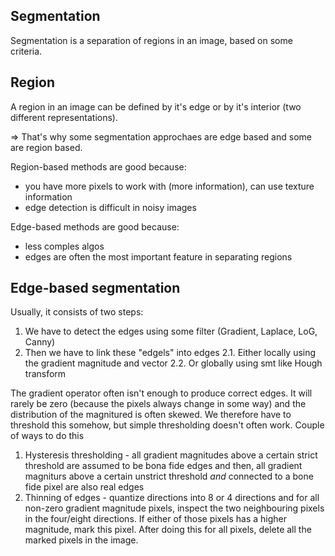 ## Segmentation

Segmentation is a separation of regions in an image, based on some criteria. 

## Region

A region in an image can be defined by it's edge or by it's interior (two different representations). 

=> That's why some segmentation approchaes are edge based and some are region based.

Region-based methods are good because:
- you have more pixels to work with (more information), can use texture information
- edge detection is difficult in noisy images

Edge-based methods are good because:
- less comples algos
- edges are often the most important feature in separating regions

## Edge-based segmentation

Usually, it consists of two steps:
1. We have to detect the edges using some filter (Gradient, Laplace, LoG, Canny)
2. Then we have to link these "edgels" into edges
  2.1. Either locally using the gradient magnitude and vector
  2.2. Or globally using smt like Hough transform
  
 The gradient operator often isn't enough to produce correct edges. It will rarely be zero (because the pixels always change in some way) and the distribution of the magnitured is often skewed. We therefore have to threshold this somehow, but simple thresholding doesn't often work.
 Couple of ways to do this
 1. Hysteresis thresholding - all gradient magnitudes above a certain strict threshold are assumed to be bona fide edges and then, all gradient magniturs above a certain unstrict threshold _and_ connected to a bone fide pixel are also real edges
 2. Thinning of edges - quantize directions into 8 or 4 directions and for all non-zero gradient magnitude pixels, inspect the two neighbouring pixels in the four/eight directions. If either of those pixels has a higher magnitude, mark this pixel. After doing this for all pixels, delete all the marked pixels in the image.
          
 

